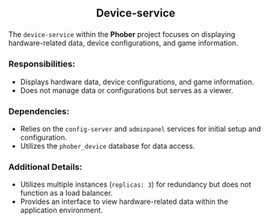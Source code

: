 ## <p align="center">Device-service</p>

The `device-service` within the <b>Phober</b> project focuses on displaying hardware-related data, device configurations, and game information.

### Responsibilities:
- Displays hardware data, device configurations, and game information.
- Does not manage data or configurations but serves as a viewer.

### Dependencies:
- Relies on the `config-server` and `adminpanel` services for initial setup and configuration.
- Utilizes the `phober_device` database for data access.

### Additional Details:
- Utilizes multiple instances (`replicas: 3`) for redundancy but does not function as a load balancer.
- Provides an interface to view hardware-related data within the application environment.
